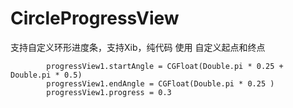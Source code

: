 # CircleProgressView
支持自定义环形进度条，支持Xib，纯代码
使用
自定义起点和终点
````
        progressView1.startAngle = CGFloat(Double.pi * 0.25 + Double.pi * 0.5)
        progressView1.endAngle = CGFloat(Double.pi * 0.25 )
        progressView1.progress = 0.3

````
